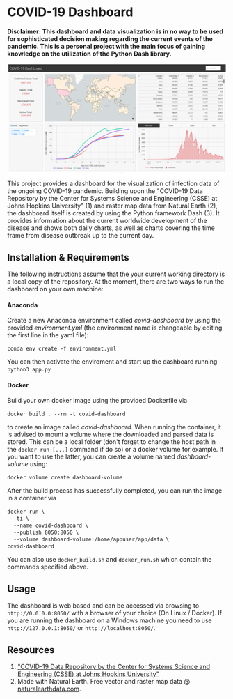 # COVID-19 Dashboard
**Disclaimer:
This dashboard and data visualization is in no way to be used for sophisticated decision making regarding the
current events of the pandemic. This is a personal project with the main focus of gaining knowledge on the 
utilization of the Python Dash library.**

![dashboard_preview](docs/dashboard_preview.png)
This project provides a dashboard for the visualization of infection data of the ongoing COVID-19 
pandemic. Building upon the "COVID-19 Data Repository by the Center for Systems Science and Engineering (CSSE) at Johns Hopkins University" (1) and raster map data from
Natural Earth (2), the dashboard itself is created by using the Python framework Dash (3). It provides information about the current worldwide development of 
the disease and shows both daily charts, as well as charts covering the time frame from disease outbreak up to the current day. 

## Installation & Requirements
The following instructions assume that the your current working directory is a local copy of the repository.
At the moment, there are two ways to run the dashboard on your own machine:
#### Anaconda
Create a new Anaconda environment called *covid-dashboard* by using the provided *environment.yml*
(the environment name is changeable by editing the first line in the yaml file):
```
conda env create -f environment.yml
```
You can then activate the enviroment and start up the dashboard running `python3 app.py` 

#### Docker
Build your own docker image using the provided Dockerfile via
```
docker build . --rm -t covid-dashboard
```
to create an image called *covid-dashboard*. When running the container, it is 
advised to mount a volume where the downloaded and parsed data is stored. This 
can be a local folder (don't forget to change the host path in the `docker run [...]` 
command if do so) or a docker volume for example. If you want to use the latter,
you can create a volume named *dashboard-volume* using:
```
docker volume create dashboard-volume
```
After the build process has successfully completed, you can run the image in a
container via
```
docker run \
  -ti \
  --name covid-dashboard \
  --publish 8050:8050 \
  --volume dashboard-volume:/home/appuser/app/data \
covid-dashboard
```
You can also use `docker_build.sh` and `docker_run.sh` which contain the commands
specified above.

## Usage
The dashboard is web based and can be accessed via browsing to 
`http://0.0.0.0:8050/` with a browser of your choice (On Linux / Docker). If you are running the dashboard on a Windows machine you need to 
use `http://127.0.0.1:8050/` or `http://localhost:8050/`.

## Resources
1. ["COVID-19 Data Repository 
by the Center for Systems Science and Engineering (CSSE) at Johns Hopkins University"](https://github.com/CSSEGISandData/COVID-19)
2. Made with Natural Earth. Free vector and raster map data @ [naturalearthdata.com](https://www.naturalearthdata.com/downloads/110m-physical-vectors/110m-land/).
